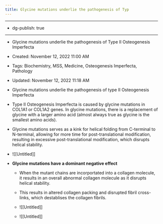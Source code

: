 ```yaml
---
title: Glycine mutations underlie the pathogenesis of Typ
---
```


- --

- dg-publish: true

- --

- Glycine mutations underlie the pathogenesis of Type II Osteogenesis Imperfecta

- Created: November 12, 2022 11:00 AM

- Tags: Biochemistry, MSS, Medicine, Osteogenesis Imperfecta, Pathology

- Updated: November 12, 2022 11:18 AM

- Glycine mutations underlie the pathogenesis of type II Osteogenesis Imperfecta

- Type II Osteogenesis Imperfecta is caused by glycine mutations in COL1A1 or COL1A2 genes. In glycine mutations, there is a replacement of glycine with a larger amino acid (almost always true as glycine is the smallest amino acids).

- Glycine mutations serves as a kink for helical folding from C-terminal to N-terminal, allowing for more time for post-translational modification, resulting in excessive post-translational modification, which disrupts helical stability.

- ![[Untitled]]

- **************************************************************************************************Glycine mutations have a dominant negative effect**************************************************************************************************
	 - When the mutant chains are incorportated into a collagen molecule, it results in an overall abnormal collagen molecule as it disrupts helical stability.

	 - This results in altered collagen packing and disrupted fibril cross-links, which destablises the collagen fibrils.

	 - ![[Untitled]]

	 - ![[Untitled]]
